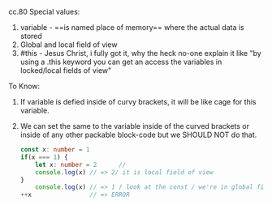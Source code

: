 cc.80
Special values: 
1. variable - ==is named place of memory== where the actual data is stored 
2. Global and local field of view
3. #this - Jesus Christ, i fully got it, why the heck no-one explain it like
	"by using a .this keyword you can get an access the variables in locked/local fields of view" 


To Know: 
1. If variable is defied inside of curvy brackets, it will be like cage for this variable.

2. We can set the same to the variable inside of the curved brackets or inside of any other packable block-code
	but we SHOULD NOT do that.
	```ts
	const x: number = 1   
	if(x === 1) {
		let x: number = 2      //
		console.log(x) // => 2/ it is local field of view
	}
		console.log(x) // => 1 / look at the const / we're in global field of view  
	++x                // => ERROR
```